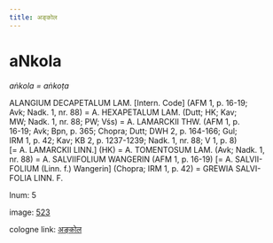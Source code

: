```yaml
---
title: अङ्कोल
---
```


# aNkola

<i>aṅkola = aṅkoṭa</i>  <div n="P" /><bot>ALANGIUM DECAPETALUM LAM.</bot> [Intern. Code] (AFM 1, p. 16-19; <div n="lb" />Avk; Nadk. 1, nr. 88) = <bot>A. HEXAPETALUM LAM.</bot> (Dutt; HK; Kav; <div n="lb" />MW; Nadk. 1, nr. 88; PW; Vśs) = <bot>A. LAMARCKII THW.</bot> (AFM 1, p. <div n="lb" />16-19; Avk; Bpn, p. 365; Chopra; Dutt; DWH 2, p. 164-166; Gul; <div n="lb" />IRM 1, p. 42; Kav; KB 2, p. 1237-1239; Nadk. 1, nr. 88; V 1, p. 8) <div n="lb" />[= <bot>A. LAMARCKII LINN.</bot>] (HK) = <bot>A. TOMENTOSUM LAM.</bot> (Avk; Nadk. 1, <div n="lb" />nr. 88) = <bot>A. SALVIIFOLIUM WANGERIN</bot> (AFM 1, p. 16-19) [= <bot>A. SALVII- <div n="lb" />FOLIUM</bot> (Linn. f.) Wangerin] (Chopra; IRM 1, p. 42) = <bot>GREWIA SALVI- <div n="lb" />FOLIA LINN. F.</bot>

lnum: 5

image: [523](https://www.sanskrit-lexicon.uni-koeln.de/scans/csl-apidev/servepdf.php?dict=snp&page=523)

cologne link: [अङ्कोल](https://sanskrit-lexicon.uni-koeln.de/scans/csl-apidev/getword.php?dict=snp&key=अङ्कोल)

